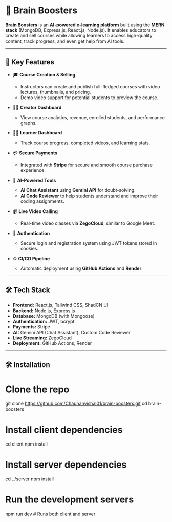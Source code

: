 # 🧠 Brain Boosters

**Brain Boosters** is an **AI-powered e-learning platform** built using the **MERN stack** (MongoDB, Express.js, React.js, Node.js). It enables educators to create and sell courses while allowing learners to access high-quality content, track progress, and even get help from AI tools.

---

## 🚀 Key Features

- 🎓 **Course Creation & Selling**
  - Instructors can create and publish full-fledged courses with video lectures, thumbnails, and pricing.
  - Demo video support for potential students to preview the course.

- 👨‍🏫 **Creator Dashboard**
  - View course analytics, revenue, enrolled students, and performance graphs.

- 👨‍🎓 **Learner Dashboard**
  - Track course progress, completed videos, and learning stats.

- 💳 **Secure Payments**
  - Integrated with **Stripe** for secure and smooth course purchase experience.

- 🧠 **AI-Powered Tools**
  - **AI Chat Assistant** using **Gemini API** for doubt-solving.
  - **AI Code Reviewer** to help students understand and improve their coding assignments.

- 📹 **Live Video Calling**
  - Real-time video classes via **ZegoCloud**, similar to Google Meet.


- 🔐 **Authentication**
  - Secure login and registration system using JWT tokens stored in cookies.

- ⚙️ **CI/CD Pipeline**
  - Automatic deployment using **GitHub Actions** and **Render**.

---

## 🛠️ Tech Stack

- **Frontend:** React.js, Tailwind CSS, ShadCN UI
- **Backend:** Node.js, Express.js
- **Database:** MongoDB (with Mongoose)
- **Authentication:** JWT, bcrypt
- **Payments:** Stripe
- **AI:** Gemini API (Chat Assistant), Custom Code Reviewer
- **Live Streaming:** ZegoCloud
- **Deployment:** GitHub Actions, Render

---


## 🛠️ Installation


# Clone the repo
git clone https://github.com/Chauhanvishal01/brain-boosters.git
cd brain-boosters

# Install client dependencies
cd client
npm install

# Install server dependencies
cd ../server
npm install

# Run the development servers
npm run dev  # Runs both client and server
